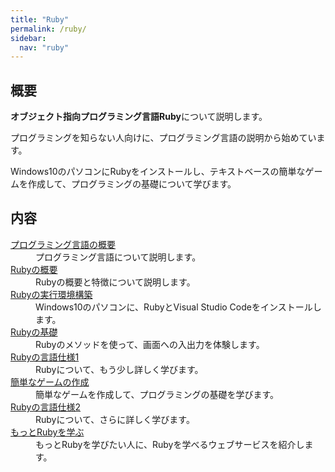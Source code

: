 ```yaml
---
title: "Ruby"
permalink: /ruby/
sidebar:
  nav: "ruby"
---
```

## 概要
**オブジェクト指向プログラミング言語Ruby**について説明します。

プログラミングを知らない人向けに、プログラミング言語の説明から始めています。

Windows10のパソコンにRubyをインストールし、テキストベースの簡単なゲームを作成して、プログラミングの基礎について学びます。

## 内容
<dl>
  <dt><a href="/archives/ruby/about-programming-languages/">プログラミング言語の概要</a></dt>
  <dd>プログラミング言語について説明します。</dd>
  <dt><a href="/archives/ruby/about-ruby/">Rubyの概要</a></dt>
  <dd>Rubyの概要と特徴について説明します。</dd>
  <dt><a href="/archives/ruby/create-ruby-environment/">Rubyの実行環境構築</a></dt>
  <dd>Windows10のパソコンに、RubyとVisual Studio Codeをインストールします。</dd>
  <dt><a href="/archives/ruby/ruby-basics/">Rubyの基礎</a></dt>
  <dd>Rubyのメソッドを使って、画面への入出力を体験します。</dd>
  <dt><a href="/archives/ruby/ruby-spec1/">Rubyの言語仕様1</a></dt>
  <dd>Rubyについて、もう少し詳しく学びます。</dd>
  <dt><a href="/archives/ruby/create-simple-games/">簡単なゲームの作成</a></dt>
  <dd>簡単なゲームを作成して、プログラミングの基礎を学びます。</dd>
  <dt><a href="/archives/ruby/ruby-spec2/">Rubyの言語仕様2</a></dt>
  <dd>Rubyについて、さらに詳しく学びます。</dd>
  <dt><a href="/archives/ruby/ruby-learning-sites/">もっとRubyを学ぶ</a></dt>
  <dd>もっとRubyを学びたい人に、Rubyを学べるウェブサービスを紹介します。</dd>
</dl>
